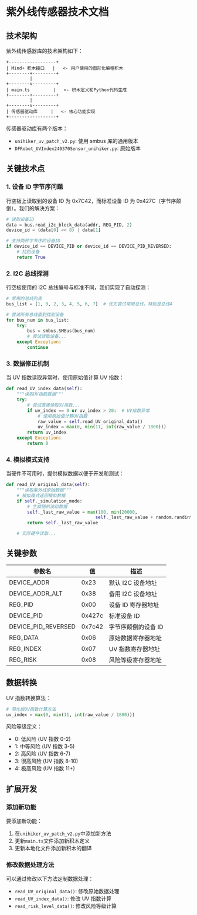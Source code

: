 # 紫外线传感器技术文档

## 技术架构

紫外线传感器库的技术架构如下：

```
+------------------+
| Mind+ 积木接口   |   <- 用户使用的图形化编程积木
+--------+---------+
         |
+--------v---------+
| main.ts         |   <- 积木定义和Python代码生成
+--------+---------+
         |
+--------v---------+
| 传感器驱动库     |   <- 核心功能实现
+------------------+
```

传感器驱动库有两个版本：

- `unihiker_uv_patch_v2.py`: 使用 smbus 库的通用版本
- `DFRobot_UVIndex240370Sensor_unihiker.py`: 原始版本

## 关键技术点

### 1. 设备 ID 字节序问题

行空板上读取到的设备 ID 为 0x7C42，而标准设备 ID 为 0x427C（字节序颠倒）。我们的解决方案：

```python
# 读取设备ID
data = bus.read_i2c_block_data(addr, REG_PID, 2)
device_id = (data[0] << 8) | data[1]

# 支持两种字节序的设备ID
if device_id == DEVICE_PID or device_id == DEVICE_PID_REVERSED:
    # 找到设备
    return True
```

### 2. I2C 总线探测

行空板使用的 I2C 总线编号与标准不同，我们实现了自动探测：

```python
# 常用的总线列表
bus_list = [1, 0, 2, 3, 4, 5, 6, 7]  # 优先尝试常用总线，特别是总线4

# 尝试所有总线直到找到设备
for bus_num in bus_list:
    try:
        bus = smbus.SMBus(bus_num)
        # 尝试读取设备...
    except Exception:
        continue
```

### 3. 数据修正机制

当 UV 指数读取异常时，使用原始值计算 UV 指数：

```python
def read_UV_index_data(self):
    """读取UV指数数据"""
    try:
        # 尝试直接读取UV指数...
        if uv_index == 0 or uv_index > 20:  # UV指数异常
            # 使用原始值计算UV指数
            raw_value = self.read_UV_original_data()
            uv_index = max(0, min(11, int(raw_value / 1800)))
        return uv_index
    except Exception:
        return 0
```

### 4. 模拟模式支持

当硬件不可用时，提供模拟数据以便于开发和测试：

```python
def read_UV_original_data(self):
    """读取紫外线原始数据"""
    # 模拟模式返回模拟数据
    if self._simulation_mode:
        # 生成随机波动数据
        self._last_raw_value = max(100, min(20000,
                                  self._last_raw_value + random.randint(-500, 500)))
        return self._last_raw_value

    # 实际硬件读取...
```

## 关键参数

| 参数名              | 值     | 描述                |
| ------------------- | ------ | ------------------- |
| DEVICE_ADDR         | 0x23   | 默认 I2C 设备地址   |
| DEVICE_ADDR_ALT     | 0x38   | 备用 I2C 设备地址   |
| REG_PID             | 0x00   | 设备 ID 寄存器地址  |
| DEVICE_PID          | 0x427c | 标准设备 ID         |
| DEVICE_PID_REVERSED | 0x7c42 | 字节序颠倒的设备 ID |
| REG_DATA            | 0x06   | 原始数据寄存器地址  |
| REG_INDEX           | 0x07   | UV 指数寄存器地址   |
| REG_RISK            | 0x08   | 风险等级寄存器地址  |

## 数据转换

UV 指数转换算法：

```python
# 简化版UV指数计算方法
uv_index = max(0, min(11, int(raw_value / 1800)))
```

风险等级定义：

- 0: 低风险 (UV 指数 0-2)
- 1: 中等风险 (UV 指数 3-5)
- 2: 高风险 (UV 指数 6-7)
- 3: 很高风险 (UV 指数 8-10)
- 4: 极高风险 (UV 指数 11+)

## 扩展开发

### 添加新功能

要添加新功能：

1. 在`unihiker_uv_patch_v2.py`中添加新方法
2. 更新`main.ts`文件添加新积木定义
3. 更新本地化文件添加新积木的翻译

### 修改数据处理方法

可以通过修改以下方法定制数据处理：

- `read_UV_original_data()`: 修改原始数据处理
- `read_UV_index_data()`: 修改 UV 指数计算
- `read_risk_level_data()`: 修改风险等级计算
